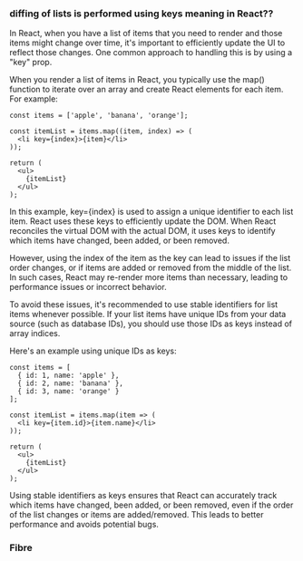 ### diffing of lists is performed using keys meaning in React??

In React, when you have a list of items that you need to render and those items might change over time, it's important to efficiently update the UI to reflect those changes. One common approach to handling this is by using a "key" prop.

When you render a list of items in React, you typically use the map() function to iterate over an array and create React elements for each item. For example:
```
const items = ['apple', 'banana', 'orange'];

const itemList = items.map((item, index) => (
  <li key={index}>{item}</li>
));

return (
  <ul>
    {itemList}
  </ul>
);
```
In this example, key={index} is used to assign a unique identifier to each list item. React uses these keys to efficiently update the DOM. When React reconciles the virtual DOM with the actual DOM, it uses keys to identify which items have changed, been added, or been removed.

However, using the index of the item as the key can lead to issues if the list order changes, or if items are added or removed from the middle of the list. In such cases, React may re-render more items than necessary, leading to performance issues or incorrect behavior.

To avoid these issues, it's recommended to use stable identifiers for list items whenever possible. If your list items have unique IDs from your data source (such as database IDs), you should use those IDs as keys instead of array indices.

Here's an example using unique IDs as keys:
```
const items = [
  { id: 1, name: 'apple' },
  { id: 2, name: 'banana' },
  { id: 3, name: 'orange' }
];

const itemList = items.map(item => (
  <li key={item.id}>{item.name}</li>
));

return (
  <ul>
    {itemList}
  </ul>
);
```
Using stable identifiers as keys ensures that React can accurately track which items have changed, been added, or been removed, even if the order of the list changes or items are added/removed. This leads to better performance and avoids potential bugs.


### Fibre